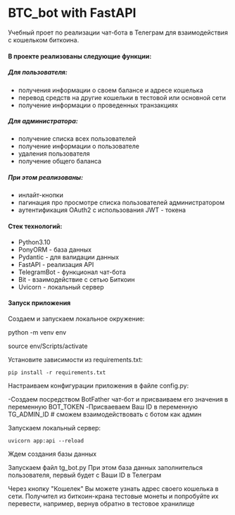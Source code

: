 # BTC_bot with FastAPI
Учебный проет по реализации чат-бота в Телеграм для взаимодействия с кошельком биткоина.

#### В проекте реализованы следующие функции:
##### Для пользователя:
- получения информации о своем балансе и адресе кошелька
- перевод средств на другие кошельки в тестовой или основной сети
- получение информации о проведенных транзакциях

##### Для администратора:
- получение списка всех пользователей
- получение информации о пользователе
- удаления пользователя 
- получение общего баланса

##### При этом реализованы:
- инлайт-кнопки
- пагинация про просмотре списка пользователей администратором
- аутентификация OAuth2 c использования JWT - токена


#### Стек технологий:
- Python3.10
- PonyORM - база данных
- Pydantic - для валидации данных
- FastAPI - реализация API
- TelegramBot - функционал чат-бота
- Bit - взаимодействие с сетью Биткоин
- Uvicorn - локальный сервер


#### Запуск приложения

Создаем и запускаем локальное окружение:

python -m venv env
 
source env/Scripts/activate

Установите зависимости из requirements.txt:

`pip install -r requirements.txt`

Настраиваем конфигурации приложения в файле config.py:

-Создаем посредством BotFather чат-бот и присваиваем его значения в переменную BOT_TOKEN
-Присваеваем Ваш ID в переменную TG_ADMIN_ID # сможем взаимодействовать с ботом как админ

Запускаем локальный сервер:

`uvicorn app:api --reload`

Ждем создания базы данных

Запускаем файл tg_bot.py
При этом база данных заполнителься пользователя, первый будет с Ваши ID в Телеграм

Через кнопку "Кошелек" Вы можете узнать адрес своего кошелька в сети.
Получител из биткоин-крана тестовые монеты и попробуйте их перевести, например, вернув обратно в тестовое хранилище




